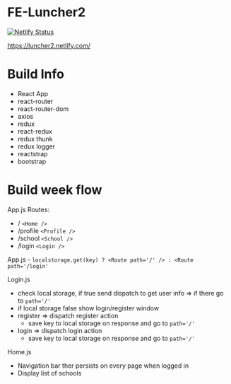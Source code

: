 # FE-Luncher2 
[![Netlify Status](https://api.netlify.com/api/v1/badges/6ff0dd25-254d-4119-bc30-d94163ffd380/deploy-status)](https://app.netlify.com/sites/luncher2/deploys)

https://luncher2.netlify.com/


# Build Info

- React App
- react-router
- react-router-dom
- axios
- redux
- react-redux
- redux thunk
- redux logger
- reactstrap
- bootstrap

# Build week flow

App.js Routes:

- / `<Home />`
- /profile `<Profile />`
- /school `<School />`
- /login `<Login />`

App.js - `localstorage.get(key) ? <Route path='/' /> : <Route path='/login'`

Login.js

- check local storage, if true send dispatch to get user info => if there go to `path='/'`
- if local storage false show login/register window
- register => dispatch register action
  - save key to local storage on response and go to `path='/'`
- login => dispatch login action
  - save key to local storage on response and go to `path='/'`

Home.js

- Navigation bar ther persists on every page when logged in
- Display list of schools
